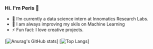### Hi. I'm Peris 👋

- 🔭 I’m currently a data science intern at Innomatics Research Labs.
- 🌱 I am always improving my skils on Machine Learning
- ⚡ Fun fact: I love creative projects.

[![Anurag's GitHub stats](https://github-readme-stats.vercel.app/api?username=PerisN&hide=stars,prs,contribs&count_private=true&show_icons=true&theme=github_dark)]
[![Top Langs](https://github-readme-stats.vercel.app/api/top-langs/?username=PerisN&layout=compact)]
